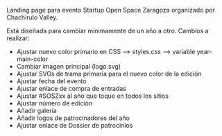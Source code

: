 Landing page para evento Startup Open Space Zaragoza organizado por Chachirulo Valley.

Está diseñada para cambiar mínimamente de un año a otro. Cambios a realizar:
- Ajustar nuevo color primario en CSS --> styles.css --> variable year-main-color
- Cambiar imagen principal (logo.svg)
- Ajustar SVGs de trama primaria para el nuevo color de la edición
- Ajustar fecha del evento
- Ajustar enlace de compra de entradas
- Ajustar #SOSZxx al año que toque en todos los sitios
- Ajustar número de edición
- Añadir galería
- Añadir logos de patrocinadores del año
- Ajustar enlace de Dossier de patrocinios
